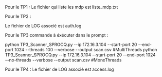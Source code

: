 Pour le TP1 : 
Le fichier qui liste les mdp est liste_mdp.txt

Pour le TP2 : 

Le fichier de LOG associé est auth.log

Pour le TP3 commande à éxécuter dans le prompt : 

python TP3_Scanner_SPROCQ.py --ip 172.16.3.104 --start-port 20 --end-port 1024 --threads 100 --verbose --output scan.csv #MultiThreads
python TP3_Scanner_SPROCQ.py --ip 172.16.3.104 --start-port 20 --end-port 1024 --no-threads --verbose --output scan.csv #MonoThreads


Pour le TP4 : 
Le fichier de LOG associé est access.log

